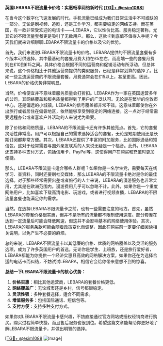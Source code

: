 **英国LEBARA不限流量卡价格：实惠畅享网络新时代 [[TG💪+ @esim1088](https://t.me/s/esim1088)]**

在当今这个数字化飞速发展的时代，手机流量已经成为我们日常生活中不可或缺的一部分。无论是刷视频、追剧，还是工作学习，都需要稳定的网络支持。而在英国，有一款非常受欢迎的电话卡——LEBARA，它以性价比高、服务稳定著称，尤其它的不限流量套餐更是吸引了无数用户。那么，这款卡到底值不值得入手呢？今天我们就来详细聊聊LEBARA不限流量卡的价格以及它的优势。

首先，我们来说说LEBARA不限流量卡的价格。LEBARA提供的不限流量套餐有多个版本可供选择，其中最基础的套餐月费大约在£5左右，而高端一些的套餐月费则在£10到£15之间。具体价格会根据不同的运营商和促销活动有所浮动，但总体来说，这个价格相比于其他运营商提供的类似服务，已经是非常划算的选择了。比如一些主流运营商的不限流量套餐，月费通常会在£15以上，甚至更高。因此，LEBARA的价格优势非常明显。

当然，价格便宜并不意味着服务质量会打折扣。LEBARA作为一家在英国运营多年的公司，其网络覆盖和服务质量都得到了用户的广泛认可。无论是在繁华的伦敦市中心，还是偏远的小城镇，LEBARA的信号覆盖都非常不错。这意味着即使你在外出旅行或者居住在偏僻地区，依然能够享受到稳定的网络连接。这一点对于经常需要远程办公或者喜欢户外活动的人来说尤为重要。

除了价格和网络质量，LEBARA的不限流量卡还有许多其他亮点。首先，它的套餐灵活性非常高。用户可以根据自己的需求选择适合的套餐，无论是短期使用还是长期订阅都非常方便。其次，LEBARA还提供了丰富的附加服务，比如国际通话和短信包，这对于经常需要与国外亲友联系的人来说无疑是一个福音。此外，LEBARA还支持多种支付方式，包括信用卡、PayPal等，这使得用户在购买和充值时更加便捷。

那么，LEBARA不限流量卡适合哪些人群呢？如果你是一名学生党，需要每天在线学习、查资料，同时还要刷社交媒体，那么LEBARA的不限流量卡绝对是你的最佳选择。对于那些经常需要出差或者旅行的人士来说，LEBARA的漫游服务也非常实用，尤其是在欧洲范围内，漫游费用几乎可以忽略不计。此外，如果你是一个重度网络用户，比如喜欢下载高清电影、玩游戏，或者进行视频直播，LEBARA的不限流量套餐也能满足你的需求。

当然，在选择LEBARA不限流量卡之前，也有一些需要注意的地方。首先，虽然LEBARA的套餐价格很实惠，但并不是所有的流量都不限制使用速度。部分套餐在达到一定流量后可能会降低网速，但这并不会影响基本的网络使用体验。其次，LEBARA的服务条款可能会随着政策变化而调整，因此在购买前一定要仔细阅读相关说明，以免产生不必要的麻烦。

总的来说，LEBARA不限流量卡以其低廉的价格、优质的网络覆盖以及灵活的服务选项，成为了许多英国用户的首选。无论你是学生、上班族，还是旅行爱好者，LEBARA都能为你提供一个经济实惠且高效的网络解决方案。如果你还在为选择合适的电话卡而纠结，不妨试试LEBARA，相信它会给你带来意想不到的惊喜。

**总结一下LEBARA不限流量卡的核心优势：**
1. **价格实惠**：相比其他运营商，LEBARA的套餐价格更低。
2. **网络覆盖广**：无论城市还是乡村，信号都很稳定。
3. **灵活性强**：多种套餐选择，适合不同需求。
4. **增值服务多**：包括国际通话、短信包等。
5. **支付方便**：支持多种支付方式。

如果你对LEBARA不限流量卡感兴趣，不妨直接通过官方网站或授权经销商进行购买。购买过程简单快捷，而且售后服务也很到位。希望这篇文章能帮助你更好地了解LEBARA不限流量卡，并做出明智的选择。

[[TG💪+ @esim1088](https://t.me/s/esim1088) ![Image](https://i.postimg.cc/4NQfJmqS/Snipaste-2025-05-13-00-14-12.png)]